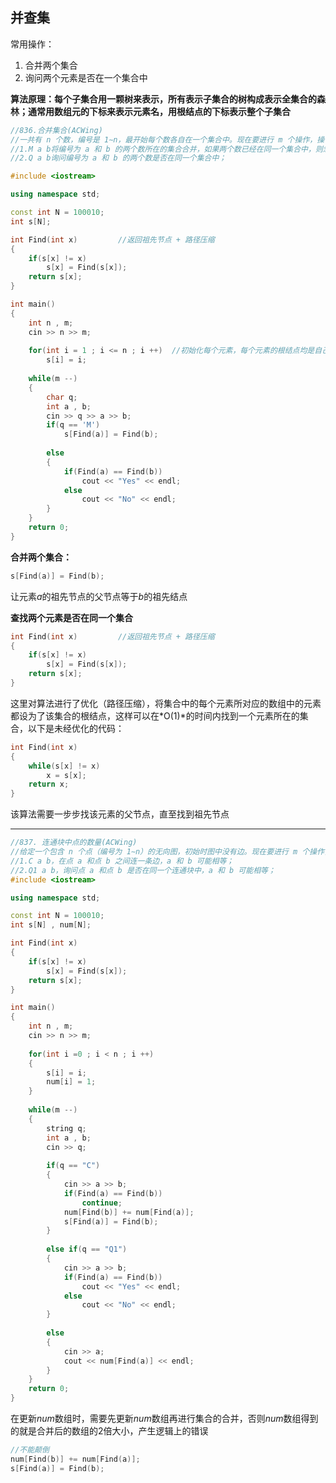 ## 并查集

常用操作：

1. 合并两个集合
2. 询问两个元素是否在一个集合中



**算法原理：每个子集合用一颗树来表示，所有表示子集合的树构成表示全集合的森林；通常用数组元的下标来表示元素名，用根结点的下标表示整个子集合**



```c++
//836.合并集合(ACWing)
//一共有 n 个数，编号是 1∼n，最开始每个数各自在一个集合中。现在要进行 m 个操作，操作共有两种：
//1.M a b将编号为 a 和 b 的两个数所在的集合合并，如果两个数已经在同一个集合中，则忽略这个操作；
//2.Q a b询问编号为 a 和 b 的两个数是否在同一个集合中；

#include <iostream>

using namespace std;

const int N = 100010;
int s[N];

int Find(int x)         //返回祖先节点 + 路径压缩
{
    if(s[x] != x)
        s[x] = Find(s[x]);
    return s[x];
}

int main()
{
    int n , m;
    cin >> n >> m;
    
    for(int i = 1 ; i <= n ; i ++)	//初始化每个元素，每个元素的根结点均是自己
        s[i] = i;
    
    while(m --)
    {
        char q;
        int a , b;
        cin >> q >> a >> b;
        if(q == 'M')
            s[Find(a)] = Find(b);	
            
        else
        {
            if(Find(a) == Find(b))
                cout << "Yes" << endl;
            else
                cout << "No" << endl;
        }
    }
    return 0;
}
```



**合并两个集合：**

```c++
s[Find(a)] = Find(b);	
```

让元素*a*的祖先节点的父节点等于*b*的祖先结点



**查找两个元素是否在同一个集合**

```c
int Find(int x)         //返回祖先节点 + 路径压缩
{
    if(s[x] != x)
        s[x] = Find(s[x]);
    return s[x];
}
```

这里对算法进行了优化（路径压缩），将集合中的每个元素所对应的数组中的元素都设为了该集合的根结点，这样可以在*O(1)*的时间内找到一个元素所在的集合，以下是未经优化的代码：

```c++
int Find(int x)
{
    while(s[x] != x)
        x = s[x];
    return x;
}
```

该算法需要一步步找该元素的父节点，直至找到祖先节点



---



```c++
//837. 连通块中点的数量(ACWing)
//给定一个包含 n 个点（编号为 1∼n）的无向图，初始时图中没有边。现在要进行 m 个操作，操作共有三种：
//1.C a b，在点 a 和点 b 之间连一条边，a 和 b 可能相等；
//2.Q1 a b，询问点 a 和点 b 是否在同一个连通块中，a 和 b 可能相等；
#include <iostream>

using namespace std;

const int N = 100010;
int s[N] , num[N];

int Find(int x)
{
    if(s[x] != x)
        s[x] = Find(s[x]);
    return s[x];
}

int main()
{
    int n , m;
    cin >> n >> m;
    
    for(int i =0 ; i < n ; i ++)
    {
        s[i] = i;
        num[i] = 1;
    }
    
    while(m --)
    {
        string q;
        int a , b;
        cin >> q;
        
        if(q == "C")
        {
            cin >> a >> b;
            if(Find(a) == Find(b))
                continue;
            num[Find(b)] += num[Find(a)];
            s[Find(a)] = Find(b);
        }
        
        else if(q == "Q1")
        {
            cin >> a >> b;
            if(Find(a) == Find(b))
                cout << "Yes" << endl;
            else
                cout << "No" << endl;
        }
        
        else
        {
            cin >> a;
            cout << num[Find(a)] << endl;
        }
    }
    return 0;
}
```



在更新*num*数组时，需要先更新*num*数组再进行集合的合并，否则*num*数组得到的就是合并后的数组的2倍大小，产生逻辑上的错误

```c++
//不能颠倒
num[Find(b)] += num[Find(a)];
s[Find(a)] = Find(b);
```

